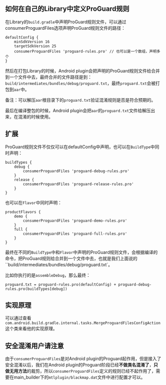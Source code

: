 ## 如何在自己的Library中定义ProGuard规则

在Library的`build.gradle`中声明ProGuard规则文件，可以通过consumerProguardFiles选项声明ProGuard规则文件的路径：

```
defaultConfig {
    minSdkVersion 16
    targetSdkVersion 25
    consumerProguardFiles 'proguard-rules.pro' // 也可以是一个数组，声明多个
}
```

然后在打包Library的时候，Android plugin会把声明的ProGuard规则文件给合并到一个文件中去，最终合并的文件路径是到：`build/intermediates/bundles/debug/proguard.txt`，最终`proguard.txt`会被打包到`aar`中。

备注：可以解压`aar`根目录下的`proguard.txt`验证混淆规则是否是符合预期的。

最后在编译整包的时候，Android plugin会把`aar`的`proguard.txt`文件给解压出来，在混淆的时候使用。


## 扩展

ProGuard规则文件不仅仅可以在defaultConfig中声明，也可以在`BuildType`中同时声明：

```
buildTypes {
    debug {
        consumerProguardFiles 'proguard-debug-rules.pro'
    }
    release {
        consumerProguardFiles 'proguard-release-rules.pro'
    }
}
```

也可以在`Flavor`中同时声明：

```
productFlavors {
    demo {
        consumerProguardFiles 'proguard-demo-rules.pro'
    }
    full {
        consumerProguardFiles 'proguard-full-rules.pro'
    }
}
```
最终在不同的`BuildType`中和`Flavor`中声明的ProGuard规则文件，会根据编译的命令，把ProGuard规则给合并到一个文件中去，也就是我们上面说的``build/intermediates/bundles/debug/proguard.txt`。

比如你执行的是`assembleDebug`，那么最终：

```
proguard.txt = proguard-rules.pro(defaultConfig) + proguard-debug-rules.pro(buildTypes[debug])
```

## 实现原理


可以通过查看`com.android.build.gradle.internal.tasks.MergeProguardFilesConfigAction`这个类来看他的实现原理。

## 安全混淆用户请注意

由于`consumerProguardFiles`是对Android plugin的Proguard起作用，但是接入了安全混淆以后，我们在Android plugin的Proguard阶段已经**不做类名混淆了**，**只做无用方法**的裁剪，所以`consumerProguardFiles`定义的规则已经不起作用了，需要在main_builder下的`mtlplugin/blackmap.dat`文件中进行配置才可以。

